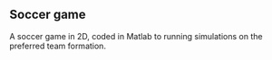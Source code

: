 ## Soccer game
A soccer game in 2D, coded in Matlab to running simulations on the preferred team formation.
